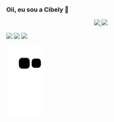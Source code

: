 ### Oii, eu sou a Cibely 👋

<div align="center">
  <a href="https://github.com/belyaraujo">
  <img height="180em" src="https://github-readme-stats.vercel.app/api?username=belyaraujo&show_icons=true&theme=midnight-purple&include_all_commits=true&count_private=true"/>
  <img height="180em" src="https://github-readme-stats.vercel.app/api/top-langs/?username=belyaraujo&layout=compact&langs_count=7&theme=midnight-purple"/>
</div>
<br>
<div> 
  <a href="https://instagram.com/bely_araujo1" target="_blank"><img src="https://img.shields.io/badge/-Instagram-%23E4405F?style=for-the-badge&logo=instagram&logoColor=white" target="_blank"></a>
  <a href = "mailto:belyaraujo.s@gmail.com"><img src="https://img.shields.io/badge/-Gmail-%23333?style=for-the-badge&logo=gmail&logoColor=white" target="_blank"></a>
  <a href="https://www.linkedin.com/in/cibely-araujo-92b731219/" target="_blank"><img src="https://img.shields.io/badge/-LinkedIn-%230077B5?style=for-the-badge&logo=linkedin&logoColor=white" target="_blank"></a> 
 
  ![Snake animation](https://github.com/rafaballerini/rafaballerini/blob/output/github-contribution-grid-snake.svg)
  
  </div>

